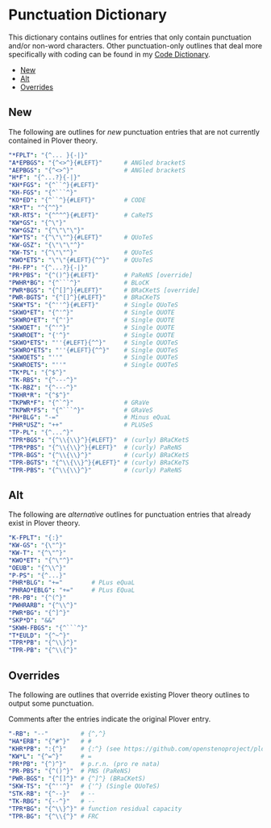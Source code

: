 # Punctuation Dictionary

This dictionary contains outlines for entries that only contain punctuation
and/or non-word characters. Other punctuation-only outlines that deal more
specifically with coding can be found in my [Code Dictionary][].

<!-- vim-markdown-toc GFM -->

* [New](#new)
* [Alt](#alt)
* [Overrides](#overrides)

<!-- vim-markdown-toc -->

## New

The following are outlines for _new_ punctuation entries that are not currently
contained in Plover theory.

```yaml
"*FPLT": "{^... }{-|}"
"A*EPBGS": "{^<>^}{#LEFT}"      # ANGled bracketS
"AEPBGS": "{^<>^}"              # ANGled bracketS
"H*F": "{^...?}{-|}"
"KH*FGS": "{^``^}{#LEFT}"
"KH-FGS": "{^```^}"
"KO*ED": "{^``^}{#LEFT}"        # CODE
"KR*T": "^{^^}"
"KR-RTS": "{^^^^}{#LEFT}"       # CaReTS
"KW*GS": "{^\"}"
"KW*GSZ": "{^\"\"\"}"
"KW*TS": "{^\"\"^}{#LEFT}"      # QUoTeS
"KW-GSZ": "{\"\"\"^}"
"KW-TS": "{^\"\"^}"             # QUoTeS
"KWO*ETS": "\"\"{#LEFT}{^^}"    # QUoTeS
"PH-FP": "{^...?}{-|}"
"PR*PBS": "{^()^}{#LEFT}"       # PaReNS [override]
"PWHR*BG": "{^```^}"            # BLoCK
"PWR*BGS": "{^[]^}{#LEFT}"      # BRaCKetS [override]
"PWR-BGTS": "{^[]^}{#LEFT}"     # BRaCKeTS
"SKW*TS": "{^''^}{#LEFT}"       # Single QUoTeS
"SKWO*ET": "{^'^}"              # Single QUOTE
"SKWRO*ET": "{^'}"              # Single QUOTE
"SKWOET": "{^'^}"               # Single QUOTE
"SKWROET": "{'^}"               # Single QUOTE
"SKWO*ETS": "''{#LEFT}{^^}"     # Single QUOTeS
"SKWRO*ETS": "''{#LEFT}{^^}"    # Single QUOTeS
"SKWOETS": "''"                 # Single QUOTeS
"SKWROETS": "''"                # Single QUOTeS
"TK*PL": "{^$^}"
"TK-RBS": "{^---^}"
"TK-RBZ": "{^---^}"
"TKHR*R": "{^$^}"
"TKPWR*F": "{^`^}"              # GRaVe
"TKPWR*FS": "{^```^}"           # GRaVeS
"PH*BLG": "-="                  # Minus eQuaL
"PHR*USZ": "++"                 # PLUSeS
"TP-PL": "{^...^}"
"TPR*BGS": "{^\\{\\}^}{#LEFT}"  # (curly) BRaCKetS
"TPR*PBS": "{^\\{\\}^}{#LEFT}"  # (curly) PaReNS
"TPR-BGS": "{^\\{\\}^}"         # (curly) BRaCKetS
"TPR-BGTS": "{^\\{\\}^}{#LEFT}" # (curly) BRaCKeTS
"TPR-PBS": "{^\\{\\}^}"         # (curly) PaReNS
```

## Alt

The following are _alternative_ outlines for punctuation entries that already
exist in Plover theory.

```yaml
"K-FPLT": "{:}"
"KW-GS": "{\"^}"
"KW-T": "{^\"^}"
"KWO*ET": "{^\"^}"
"OEUB": "{^\\^}"
"P-PS": "{^...}"
"PHR*BLG": "+="        # PLus eQuaL
"PHRAO*EBLG": "+="     # PLus EQuaL
"PR-PB": "{^(^}"
"PWHRARB": "{^\\^}"
"PWR*BG": "{^]^}"
"SKP*D": "&&"
"SKWH-FBGS": "{^```^}"
"T*EULD": "{^~^}"
"TPR*PB": "{^\\}^}"
"TPR-PB": "{^\\{^}"
```

## Overrides

The following are outlines that override existing Plover theory outlines to
output some punctuation.

Comments after the entries indicate the original Plover entry.

```yaml
"-RB": "--"         # {^,^}
"HA*ERB": "{^#^}"   # #
"KHR*PB": ":{^}"    # {:^} (see https://github.com/openstenoproject/plover/issues/1407)
"KW*L": "{^=^}"     # =
"PR*PB": "{^)^}"    # p.r.n. (pro re nata)
"PR-PBS": "{^()^}"  # PNS (PaReNS)
"PWR-BGS": "{^[]^}" # {^]^} (BRaCKetS)
"SKW-TS": "{^''^}"  # {'^} (Single QUoTeS)
"STK-RB": "{^--}"   # --
"TK-RBG": "{--^}"   # --
"TPR*BG": "{^\\}^}" # function residual capacity
"TPR-BG": "{^\\{^}" # FRC
```

[Code Dictionary]: ./code.md
